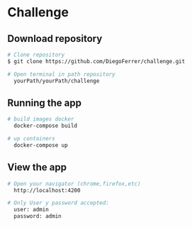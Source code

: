 # Challenge
## Download repository

```bash
# Clone repository
$ git clone https://github.com/DiegoFerrer/challenge.git

# Open terminal in path repository
  yourPath/yourPath/challenge
```

## Running the app

```bash
# build images docker
  docker-compose build

# up containers
  docker-compose up
```

## View the app

```bash
# Open your navigator (chrome,firefox,etc)
  http://localhost:4200

# Only User y password accepted:
  user: admin
  password: admin
```
